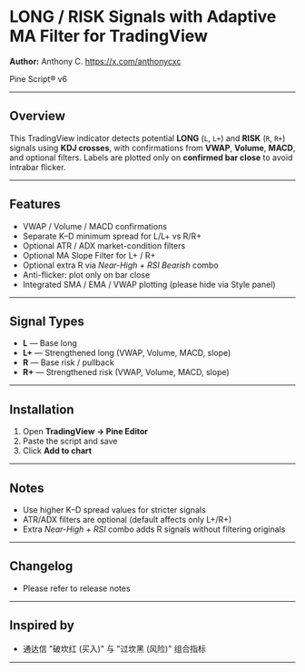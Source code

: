 # LONG / RISK Signals with Adaptive MA Filter for TradingView

**Author:** Anthony C. https://x.com/anthonycxc

Pine Script® v6

---

## Overview
This TradingView indicator detects potential **LONG** (`L`, `L+`) and **RISK** (`R`, `R+`) signals using **KDJ crosses**, with confirmations from **VWAP**, **Volume**, **MACD**, and optional filters. Labels are plotted only on **confirmed bar close** to avoid intrabar flicker.

---

## Features
- VWAP / Volume / MACD confirmations  
- Separate K–D minimum spread for L/L+ vs R/R+  
- Optional ATR / ADX market-condition filters  
- Optional MA Slope Filter for L+ / R+  
- Optional extra R via *Near-High + RSI Bearish* combo  
- Anti-flicker: plot only on bar close  
- Integrated SMA / EMA / VWAP plotting (please hide via Style panel)  

---

## Signal Types
- **L** — Base long  
- **L+** — Strengthened long (VWAP, Volume, MACD, slope)  
- **R** — Base risk / pullback  
- **R+** — Strengthened risk (VWAP, Volume, MACD, slope)  

---

## Installation
1. Open **TradingView → Pine Editor**  
2. Paste the script and save  
3. Click **Add to chart**  

---

## Notes
- Use higher K–D spread values for stricter signals  
- ATR/ADX filters are optional (default affects only L+/R+)  
- Extra *Near-High + RSI* combo adds R signals without filtering originals  

---

## Changelog
- Please refer to release notes

---

## Inspired by
- 通达信 "破坎红 (买入)" 与 "过坎黑 (风险)" 组合指标

---